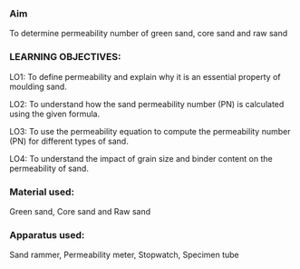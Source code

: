 ### Aim
To determine permeability number of green sand, core sand and raw sand

### LEARNING OBJECTIVES:

LO1: To define permeability and explain why it is an essential property of moulding sand.

LO2: To understand how the sand permeability number (PN) is calculated using the given formula.

LO3: To use the permeability equation to compute the permeability number (PN) for different types of sand.

LO4: To understand the impact of grain size and binder content on the permeability of sand.

### Material used: 
Green sand, Core sand and Raw sand

### Apparatus used: 
Sand rammer, Permeability meter, Stopwatch, Specimen tube

